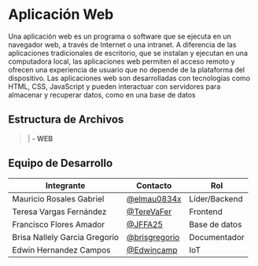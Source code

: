 # Aplicación Web

<p text align: "justify";> Una aplicación web es un programa o software que se ejecuta en un navegador web, a través de Internet o una intranet. A diferencia de las aplicaciones tradicionales de escritorio, que se instalan y ejecutan en una computadora local, las aplicaciones web permiten el acceso remoto y ofrecen una experiencia de usuario que no depende de la plataforma del dispositivo. Las aplicaciones web son desarrolladas con tecnologías como HTML, CSS, JavaScript y pueden interactuar con servidores para almacenar y recuperar datos, como en una base de datos</p>

## Estructura de Archivos
>| **- WEB**<br>

## Equipo de Desarrollo

| Integrante                        | Contacto                                                | Rol           |
|------------------------------------|---------------------------------------------------------|---------------|
| Mauricio Rosales Gabriel           | [@elmau0834x](https://github.com/elmau0834x)           | Líder/Backend |
| Teresa Vargas Fernández            | [@TereVaFer](https://github.com/TereVaFer)             | Frontend      |
| Francisco Flores Amador            | [@JFFA25](https://github.com/JFFA25)                   | Base de datos |
| Brisa Nallely Garcia Gregorio      | [@brisgregorio](https://github.com/Brisgregorio)       | Documentador  |
| Edwin Hernandez Campos             | [@Edwincamp](https://github.com/Edwincamp)             | IoT           |
